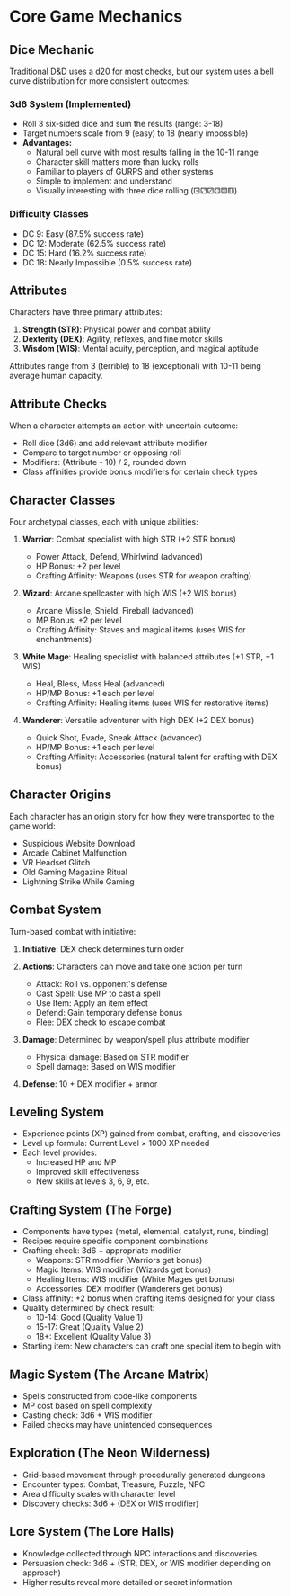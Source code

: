 # Core Game Mechanics

## Dice Mechanic
Traditional D&D uses a d20 for most checks, but our system uses a bell curve distribution for more consistent outcomes:

### 3d6 System (Implemented)
- Roll 3 six-sided dice and sum the results (range: 3-18)
- Target numbers scale from 9 (easy) to 18 (nearly impossible)
- **Advantages:**
  - Natural bell curve with most results falling in the 10-11 range
  - Character skill matters more than lucky rolls
  - Familiar to players of GURPS and other systems
  - Simple to implement and understand
  - Visually interesting with three dice rolling (⚀⚁⚂⚃⚄⚅)

### Difficulty Classes
- DC 9: Easy (87.5% success rate)
- DC 12: Moderate (62.5% success rate)
- DC 15: Hard (16.2% success rate)
- DC 18: Nearly Impossible (0.5% success rate)

## Attributes
Characters have three primary attributes:

1. **Strength (STR)**: Physical power and combat ability
2. **Dexterity (DEX)**: Agility, reflexes, and fine motor skills
3. **Wisdom (WIS)**: Mental acuity, perception, and magical aptitude

Attributes range from 3 (terrible) to 18 (exceptional) with 10-11 being average human capacity.

## Attribute Checks
When a character attempts an action with uncertain outcome:
- Roll dice (3d6) and add relevant attribute modifier
- Compare to target number or opposing roll
- Modifiers: (Attribute - 10) / 2, rounded down
- Class affinities provide bonus modifiers for certain check types

## Character Classes
Four archetypal classes, each with unique abilities:

1. **Warrior**: Combat specialist with high STR (+2 STR bonus)
   - Power Attack, Defend, Whirlwind (advanced)
   - HP Bonus: +2 per level
   - Crafting Affinity: Weapons (uses STR for weapon crafting)

2. **Wizard**: Arcane spellcaster with high WIS (+2 WIS bonus)
   - Arcane Missile, Shield, Fireball (advanced)
   - MP Bonus: +2 per level
   - Crafting Affinity: Staves and magical items (uses WIS for enchantments)

3. **White Mage**: Healing specialist with balanced attributes (+1 STR, +1 WIS)
   - Heal, Bless, Mass Heal (advanced)
   - HP/MP Bonus: +1 each per level
   - Crafting Affinity: Healing items (uses WIS for restorative items)

4. **Wanderer**: Versatile adventurer with high DEX (+2 DEX bonus)
   - Quick Shot, Evade, Sneak Attack (advanced)
   - HP/MP Bonus: +1 each per level
   - Crafting Affinity: Accessories (natural talent for crafting with DEX bonus)

## Character Origins
Each character has an origin story for how they were transported to the game world:
- Suspicious Website Download
- Arcade Cabinet Malfunction
- VR Headset Glitch
- Old Gaming Magazine Ritual
- Lightning Strike While Gaming

## Combat System
Turn-based combat with initiative:

1. **Initiative**: DEX check determines turn order
2. **Actions**: Characters can move and take one action per turn
   - Attack: Roll vs. opponent's defense
   - Cast Spell: Use MP to cast a spell
   - Use Item: Apply an item effect
   - Defend: Gain temporary defense bonus
   - Flee: DEX check to escape combat

3. **Damage**: Determined by weapon/spell plus attribute modifier
   - Physical damage: Based on STR modifier
   - Spell damage: Based on WIS modifier

4. **Defense**: 10 + DEX modifier + armor

## Leveling System
- Experience points (XP) gained from combat, crafting, and discoveries
- Level up formula: Current Level × 1000 XP needed
- Each level provides:
  - Increased HP and MP
  - Improved skill effectiveness
  - New skills at levels 3, 6, 9, etc.

## Crafting System (The Forge)
- Components have types (metal, elemental, catalyst, rune, binding)
- Recipes require specific component combinations
- Crafting check: 3d6 + appropriate modifier
  - Weapons: STR modifier (Warriors get bonus)
  - Magic Items: WIS modifier (Wizards get bonus)
  - Healing Items: WIS modifier (White Mages get bonus)
  - Accessories: DEX modifier (Wanderers get bonus)
- Class affinity: +2 bonus when crafting items designed for your class
- Quality determined by check result:
  - 10-14: Good (Quality Value 1)
  - 15-17: Great (Quality Value 2)
  - 18+: Excellent (Quality Value 3)
- Starting item: New characters can craft one special item to begin with

## Magic System (The Arcane Matrix)
- Spells constructed from code-like components
- MP cost based on spell complexity
- Casting check: 3d6 + WIS modifier
- Failed checks may have unintended consequences

## Exploration (The Neon Wilderness)
- Grid-based movement through procedurally generated dungeons
- Encounter types: Combat, Treasure, Puzzle, NPC
- Area difficulty scales with character level
- Discovery checks: 3d6 + (DEX or WIS modifier)

## Lore System (The Lore Halls)
- Knowledge collected through NPC interactions and discoveries
- Persuasion check: 3d6 + (STR, DEX, or WIS modifier depending on approach)
- Higher results reveal more detailed or secret information
